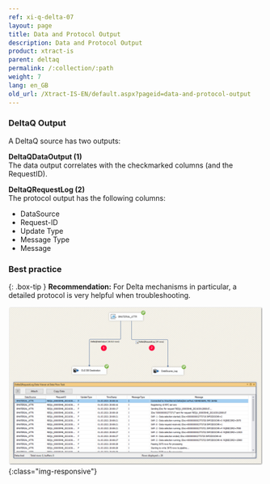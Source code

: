 ```yaml
---
ref: xi-q-delta-07
layout: page
title: Data and Protocol Output
description: Data and Protocol Output
product: xtract-is
parent: deltaq
permalink: /:collection/:path
weight: 7
lang: en_GB
old_url: /Xtract-IS-EN/default.aspx?pageid=data-and-protocol-output
---
```

### DeltaQ Output 

A DeltaQ source has two outputs:

**DeltaQDataOutput (1)**<br>
The data output correlates with the checkmarked columns (and the RequestID).

**DeltaQRequestLog (2)**<br>
The protocol output has the following columns:

- DataSource
- Request-ID
- Update Type
- Message Type
- Message

### Best practice

{: .box-tip }
**Recommendation:** For Delta mechanisms in particular, a detailed protocol is very helpful when troubleshooting.

![DeltaQ-DataOutput-01](/img/content/DeltaQ-DataOutput-01.png){:class="img-responsive"}
